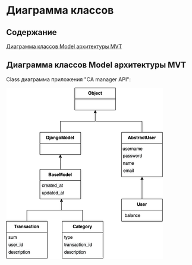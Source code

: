# Диаграмма классов
## Содержание
[Диаграмма классов Model архитектуры MVT](#model)  


<a name="model"/>

## Диаграмма классов Model архитектуры MVT
Class диаграмма приложения "CA manager API":

![Диаграмма классов Model архитектуры MVT](../Images/5/class_diagr.png)
